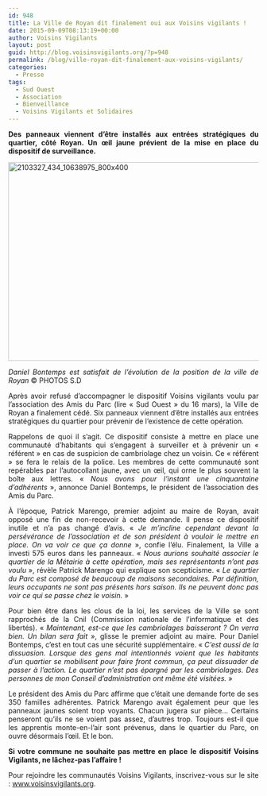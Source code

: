 ```yaml
---
id: 948
title: La Ville de Royan dit finalement oui aux Voisins vigilants !
date: 2015-09-09T08:13:19+00:00
author: Voisins Vigilants
layout: post
guid: http://blog.voisinsvigilants.org/?p=948
permalink: /blog/ville-royan-dit-finalement-aux-voisins-vigilants/
categories:
  - Presse
tags:
  - Sud Ouest
  - Association
  - Bienveillance
  - Voisins Vigilants et Solidaires
---
```

<p style="text-align: justify;">
  <strong>Des panneaux viennent d’être installés aux entrées stratégiques du quartier, côté Royan. Un œil jaune prévient de la mise en place du dispositif de surveillance.</strong>
</p>

<p style="text-align: justify;">
  <a href="http://blog.voisinsvigilants.org/wp-content/uploads/2015/08/2103327_434_10638975_800x400.jpg"><img class="aligncenter size-full wp-image-949" src="http://blog.voisinsvigilants.org/wp-content/uploads/2015/08/2103327_434_10638975_800x400.jpg" alt="2103327_434_10638975_800x400" width="800" height="400" /></a>
</p>

<p style="text-align: justify;">
  <em>Daniel Bontemps est satisfait de l’évolution de la position de la ville de Royan </em>© PHOTOS S.D
</p>

<p style="text-align: justify;">
  Après avoir refusé d&rsquo;accompagner le dispositif Voisins vigilants voulu par l&rsquo;association des Amis du Parc (lire « Sud Ouest » du 16 mars), la Ville de Royan a finalement cédé. Six panneaux viennent d&rsquo;être installés aux entrées stratégiques du quartier pour prévenir de l&rsquo;existence de cette opération.
</p>

<p style="text-align: justify;">
  Rappelons de quoi il s&rsquo;agit. Ce dispositif consiste à mettre en place une communauté d&rsquo;habitants qui s&rsquo;engagent à surveiller et à prévenir un « référent » en cas de suspicion de cambriolage chez un voisin. Ce « référent » se fera le relais de la police. Les membres de cette communauté sont repérables par l&rsquo;autocollant jaune, avec un œil, qui orne le plus souvent la boîte aux lettres. « <em>Nous avons pour l&rsquo;instant une cinquantaine d&rsquo;adhérents</em> », annonce Daniel Bontemps, le président de l&rsquo;association des Amis du Parc.
</p>

<p style="text-align: justify;">
  À l&rsquo;époque, Patrick Marengo, premier adjoint au maire de Royan, avait opposé une fin de non-recevoir à cette demande. Il pense ce dispositif inutile et n&rsquo;a pas changé d&rsquo;avis. « <em>Je m&rsquo;incline cependant devant la persévérance de l&rsquo;association et de son président à vouloir le mettre en place. On va voir ce que ça donne</em> », confie l&rsquo;élu. Finalement, la Ville a investi 575 euros dans les panneaux. « <em>Nous aurions souhaité associer le quartier de la Métairie à cette opération, mais ses représentants n&rsquo;ont pas voulu</em> », révèle Patrick Marengo qui explique son scepticisme. « <em>Le quartier du Parc est composé de beaucoup de maisons secondaires. Par définition, leurs occupants ne sont pas présents hors saison. Ils ne peuvent donc pas voir ce qui se passe chez le voisin.</em> »
</p>

<p style="text-align: justify;">
  Pour bien être dans les clous de la loi, les services de la Ville se sont rapprochés de la Cnil (Commission nationale de l&rsquo;informatique et des libertés). « <em>Maintenant, est-ce que les cambriolages baisseront ? On verra bien. Un bilan sera fait</em> », glisse le premier adjoint au maire. Pour Daniel Bontemps, c&rsquo;est en tout cas une sécurité supplémentaire. « <em>C&rsquo;est aussi de la dissuasion. Lorsque des gens mal intentionnés voient que les habitants d&rsquo;un quartier se mobilisent pour faire front commun, ça peut dissuader de passer à l&rsquo;action. Le quartier n&rsquo;est pas épargné par les cambriolages. Des personnes de mon Conseil d&rsquo;administration ont même été visitées.</em> »
</p>

<p style="text-align: justify;">
  Le président des Amis du Parc affirme que c&rsquo;était une demande forte de ses 350 familles adhérentes. Patrick Marengo avait également peur que les panneaux jaunes soient trop voyants. Chacun jugera sur pièce… Certains penseront qu&rsquo;ils ne se voient pas assez, d&rsquo;autres trop. Toujours est-il que les apprentis monte-en-l&rsquo;air sont prévenus, dans le quartier du Parc, on ouvre désormais l&rsquo;œil. Et le bon.
</p>

<p style="text-align: justify;">
  <strong>Si votre commune ne souhaite pas mettre en place le dispositif Voisins Vigilants, ne lâchez-pas l&rsquo;affaire ! </strong>
</p>

<p style="text-align: justify;">
  Pour rejoindre les communautés Voisins Vigilants, inscrivez-vous sur le site : <a href="www.voisinsvigilants.org%20">www.voisinsvigilants.org</a>.
</p>
